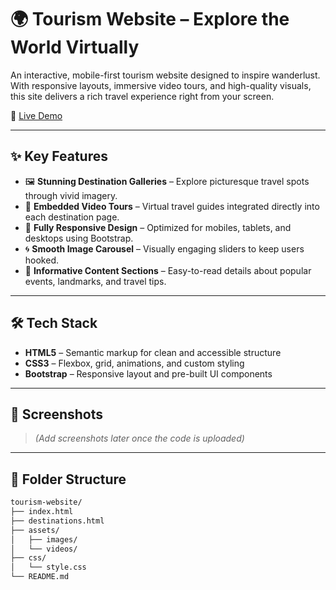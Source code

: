 # 🌍 Tourism Website – Explore the World Virtually

An interactive, mobile-first tourism website designed to inspire wanderlust. With responsive layouts, immersive video tours, and high-quality visuals, this site delivers a rich travel experience right from your screen.

🔗 [Live Demo](https://goadi.ccbp.tech)

---

## ✨ Key Features

- 🖼️ **Stunning Destination Galleries** – Explore picturesque travel spots through vivid imagery.
- 🎥 **Embedded Video Tours** – Virtual travel guides integrated directly into each destination page.
- 📱 **Fully Responsive Design** – Optimized for mobiles, tablets, and desktops using Bootstrap.
- 🌀 **Smooth Image Carousel** – Visually engaging sliders to keep users hooked.
- 💬 **Informative Content Sections** – Easy-to-read details about popular events, landmarks, and travel tips.

---

## 🛠 Tech Stack

- **HTML5** – Semantic markup for clean and accessible structure
- **CSS3** – Flexbox, grid, animations, and custom styling
- **Bootstrap** – Responsive layout and pre-built UI components 

---

## 📸 Screenshots

> *(Add screenshots later once the code is uploaded)*

---

## 📁 Folder Structure

```bash
tourism-website/
├── index.html
├── destinations.html
├── assets/
│   ├── images/
│   └── videos/
├── css/
│   └── style.css
└── README.md
